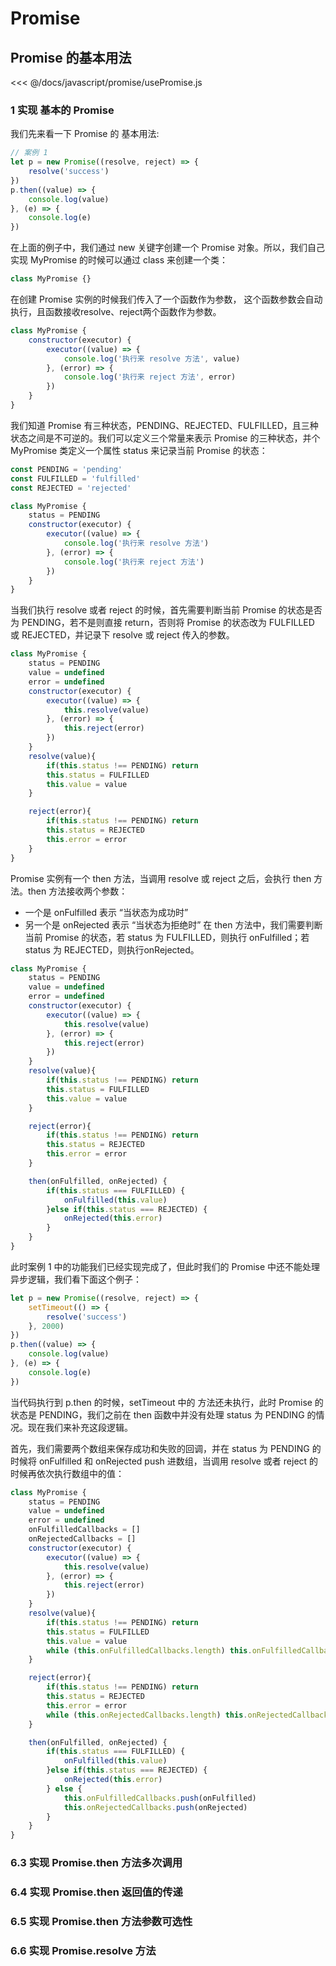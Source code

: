 # Promise 

## Promise 的基本用法

<<< @/docs/javascript/promise/usePromise.js

### 1 实现 基本的 Promise
我们先来看一下 Promise 的 基本用法:
```js
// 案例 1
let p = new Promise((resolve, reject) => {
    resolve('success')
})
p.then((value) => {
    console.log(value)
}, (e) => {
    console.log(e)
})
```
在上面的例子中，我们通过 new 关键字创建一个 Promise 对象。所以，我们自己实现 MyPromise 的时候可以通过 class 来创建一个类：
```js
class MyPromise {}
```

在创建 Promise 实例的时候我们传入了一个函数作为参数， 这个函数参数会自动执行，且函数接收resolve、reject两个函数作为参数。

```js
class MyPromise {
    constructor(executor) {
        executor((value) => {
            console.log('执行来 resolve 方法', value)
        }, (error) => {
            console.log('执行来 reject 方法', error)
        })
    }
}
```
我们知道 Promise 有三种状态，PENDING、REJECTED、FULFILLED，且三种状态之间是不可逆的。我们可以定义三个常量来表示 Promise 的三种状态，并个 MyPromise 类定义一个属性 status 来记录当前 Promise 的状态：

```js
const PENDING = 'pending'
const FULFILLED = 'fulfilled'
const REJECTED = 'rejected'

class MyPromise {
    status = PENDING
    constructor(executor) {
        executor((value) => {
            console.log('执行来 resolve 方法')
        }, (error) => {
            console.log('执行来 reject 方法')
        })
    }
}
```
当我们执行 resolve 或者 reject 的时候，首先需要判断当前 Promise 的状态是否为 PENDING，若不是则直接 return，否则将 Promise 的状态改为 FULFILLED 或 REJECTED，并记录下 resolve 或 reject 传入的参数。
```js
class MyPromise {
    status = PENDING
    value = undefined
    error = undefined
    constructor(executor) {
        executor((value) => {
            this.resolve(value)
        }, (error) => {
            this.reject(error)
        })
    }
    resolve(value){
        if(this.status !== PENDING) return
        this.status = FULFILLED
        this.value = value
    }

    reject(error){
        if(this.status !== PENDING) return
        this.status = REJECTED
        this.error = error
    }
}
```
Promise 实例有一个 then 方法，当调用 resolve 或 reject 之后，会执行 then 方法。then 方法接收两个参数：
- 一个是 onFulfilled 表示 “当状态为成功时”
- 另一个是 onRejected 表示 “当状态为拒绝时”
在 then 方法中，我们需要判断当前 Promise 的状态，若 status 为 FULFILLED，则执行 onFulfilled；若 status 为 REJECTED，则执行onRejected。

```js
class MyPromise {
    status = PENDING
    value = undefined
    error = undefined
    constructor(executor) {
        executor((value) => {
            this.resolve(value)
        }, (error) => {
            this.reject(error)
        })
    }
    resolve(value){
        if(this.status !== PENDING) return
        this.status = FULFILLED
        this.value = value
    }

    reject(error){
        if(this.status !== PENDING) return
        this.status = REJECTED
        this.error = error
    }

    then(onFulfilled, onRejected) {
        if(this.status === FULFILLED) {
            onFulfilled(this.value)
        }else if(this.status === REJECTED) {
            onRejected(this.error)
        }
    }
}
```
此时案例 1 中的功能我们已经实现完成了，但此时我们的 Promise 中还不能处理异步逻辑，我们看下面这个例子：
```js
let p = new Promise((resolve, reject) => {
    setTimeout(() => {
        resolve('success')
    }, 2000)
})
p.then((value) => {
    console.log(value)
}, (e) => {
    console.log(e)
})
```
当代码执行到 p.then 的时候，setTimeout 中的 方法还未执行，此时 Promise 的状态是 PENDING，我们之前在 then 函数中并没有处理 status 为 PENDING 的情况。现在我们来补充这段逻辑。

首先，我们需要两个数组来保存成功和失败的回调，并在 status 为 PENDING 的时候将 onFulfilled 和 onRejected push 进数组，当调用 resolve 或者 reject 的时候再依次执行数组中的值：
```js
class MyPromise {
    status = PENDING
    value = undefined
    error = undefined
    onFulfilledCallbacks = []
    onRejectedCallbacks = []
    constructor(executor) {
        executor((value) => {
            this.resolve(value)
        }, (error) => {
            this.reject(error)
        })
    }
    resolve(value){
        if(this.status !== PENDING) return
        this.status = FULFILLED
        this.value = value
        while (this.onFulfilledCallbacks.length) this.onFulfilledCallbacks.shift()(this.value)
    }

    reject(error){
        if(this.status !== PENDING) return
        this.status = REJECTED
        this.error = error
        while (this.onRejectedCallbacks.length) this.onRejectedCallbacks.shift()(this.error)
    }

    then(onFulfilled, onRejected) {
        if(this.status === FULFILLED) {
            onFulfilled(this.value)
        }else if(this.status === REJECTED) {
            onRejected(this.error)
        } else {
            this.onFulfilledCallbacks.push(onFulfilled)
            this.onRejectedCallbacks.push(onRejected)
        }
    }
}
```
### 6.3 实现 Promise.then 方法多次调用

### 6.4 实现 Promise.then 返回值的传递

### 6.5 实现 Promise.then 方法参数可选性

### 6.6 实现 Promise.resolve 方法